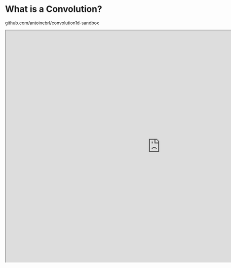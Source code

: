# What is a Convolution?

github.com/antoinebrl/convolution1d-sandbox

<div class="grid grid-cols-1 justify-center justify-items-center ml-130">
<Transform :scale="0.50">
  <iFrame width="1000" height="750" src="https://antoinebrl.github.io/blog/conv1d/"></iFrame>
</Transform>
</div>

<style>

  .list li{
    margin-bottom: 1.8rem !important;
  }
</style>